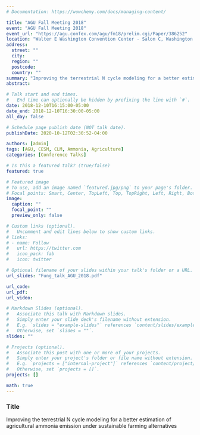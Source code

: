 ```yaml
---
# Documentation: https://wowchemy.com/docs/managing-content/

title: "AGU Fall Meeting 2018"
event: "AGU Fall Meeting 2018"
event_url: "https://agu.confex.com/agu/fm18/prelim.cgi/Paper/386252"
location: "Walter E Washington Convention Center - Salon C, Washington DC, USA"
address:
  street: ""
  city:
  region: ""
  postcode:
  country: ""
summary: "Improving the terrestrial N cycle modeling for a better estimation of agricultural ammonia emission under sustainable farming alternatives"
abstract:

# Talk start and end times.
#   End time can optionally be hidden by prefixing the line with `#`.
date: 2018-12-10T16:15:00-05:00
date_end: 2018-12-10T16:30:00-05:00
all_day: false

# Schedule page publish date (NOT talk date).
publishDate: 2020-10-12T02:30:52-04:00

authors: [admin]
tags: [AGU, CESM, CLM, Ammonia, Agriculture]
categories: [Conference Talks]

# Is this a featured talk? (true/false)
featured: true

# Featured image
# To use, add an image named `featured.jpg/png` to your page's folder.
# Focal points: Smart, Center, TopLeft, Top, TopRight, Left, Right, BottomLeft, Bottom, BottomRight.
image:
  caption: ""
  focal_point: ""
  preview_only: false

# Custom links (optional).
#   Uncomment and edit lines below to show custom links.
# links:
# - name: Follow
#   url: https://twitter.com
#   icon_pack: fab
#   icon: twitter

# Optional filename of your slides within your talk's folder or a URL.
url_slides: "Fung_talk_AGU_2018.pdf"

url_code:
url_pdf:
url_video:

# Markdown Slides (optional).
#   Associate this talk with Markdown slides.
#   Simply enter your slide deck's filename without extension.
#   E.g. `slides = "example-slides"` references `content/slides/example-slides.md`.
#   Otherwise, set `slides = ""`.
slides: ""

# Projects (optional).
#   Associate this post with one or more of your projects.
#   Simply enter your project's folder or file name without extension.
#   E.g. `projects = ["internal-project"]` references `content/project/deep-learning/index.md`.
#   Otherwise, set `projects = []`.
projects: []

math: true
---
```


### Title

Improving the terrestrial N cycle modeling for a better estimation of agricultural ammonia emission under sustainable farming alternatives
